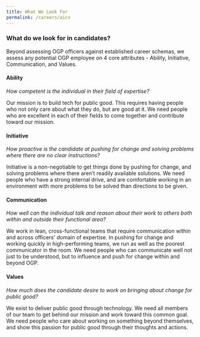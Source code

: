 ```yaml
---
title: What We Look For
permalink: /careers/aicv
---
```

### What do we look for in candidates?

Beyond assessing OGP officers against established career schemas, we assess any potential OGP employee on 4 core attributes -  Ability, Initiative, Communication, and Values. 

#### **Ability** 
*How competent is the individual in their field of expertise?*

Our mission is to build tech for public good. This requires having people who not only care about what they do, but are good at it. We need people who are excellent in each of their fields to come together and contribute toward our mission.

#### **Initiative** 
*How proactive is the candidate at pushing for change and solving problems where there are no clear instructions?*

Initiative is a non-negotiable to get things done by pushing for change, and solving problems where there aren’t readily available solutions. We need people who have a strong internal drive, and are comfortable working in an environment with more problems to be solved than directions to be given. 	

#### **Communication** 
*How well can the individual talk and reason about their work to others both within and outside their functional area?*

We work in lean, cross-functional teams that require communication within and across officers' domain of expertise. In pushing for change and working quickly in high-performing teams, we run as well as the poorest communicator in the room. We need people who can communicate well not just to be understood, but to influence and push for change within and beyond OGP.

#### **Values** 
*How much does the candidate desire to work on bringing about change for public good?*

We exist to deliver public good through technology. We need all members of our team to get behind our mission and work toward this common goal. We need people who care about working on something beyond themselves, and show this passion for public good through their thoughts and actions.
